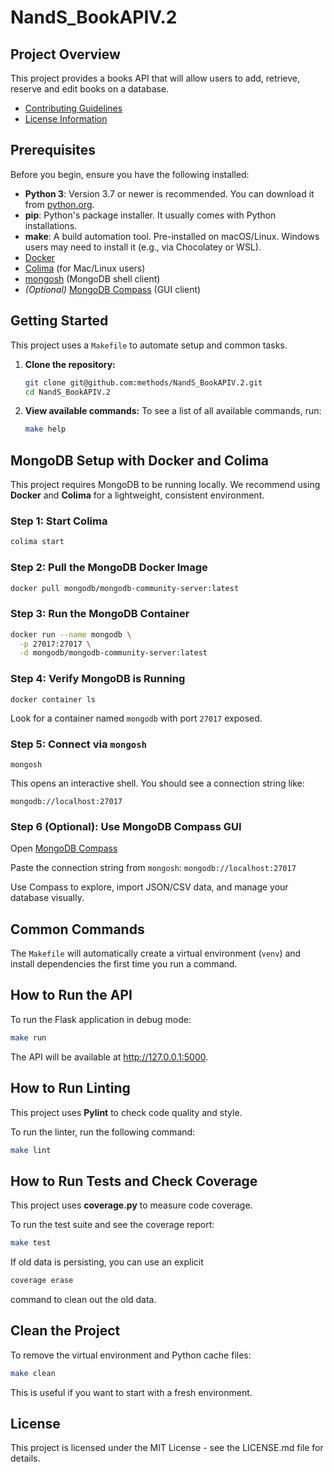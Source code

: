 # NandS_BookAPIV.2

## Project Overview

This project provides a books API that will allow users to add, retrieve, reserve and edit books on a database. 

- [Contributing Guidelines](CONTRIBUTING.md)
- [License Information](LICENSE.md)

## Prerequisites

Before you begin, ensure you have the following installed:

*   **Python 3**: Version 3.7 or newer is recommended. You can download it from [python.org](https://www.python.org/downloads/).
*   **pip**: Python's package installer. It usually comes with Python installations.
*   **make**: A build automation tool. Pre-installed on macOS/Linux. Windows users may need to install it (e.g., via Chocolatey or WSL).
* [Docker](https://formulae.brew.sh/formula/docker)
* [Colima](https://github.com/abiosoft/colima) (for Mac/Linux users)
* [mongosh](https://www.mongodb.com/try/download/shell) (MongoDB shell client)
* *(Optional)* [MongoDB Compass](https://www.mongodb.com/try/download/compass) (GUI client)

## Getting Started

This project uses a `Makefile` to automate setup and common tasks.

1.  **Clone the repository:**
    ```bash
    git clone git@github.com:methods/NandS_BookAPIV.2.git
    cd NandS_BookAPIV.2
    ```

2.  **View available commands:**
    To see a list of all available commands, run:
    ```bash
    make help
    ```

## MongoDB Setup with Docker and Colima

This project requires MongoDB to be running locally. We recommend using **Docker** and **Colima** for a lightweight, consistent environment.

### Step 1: Start Colima

```bash
colima start
```

### Step 2: Pull the MongoDB Docker Image

```bash
docker pull mongodb/mongodb-community-server:latest
```
### Step 3: Run the MongoDB Container

```bash
docker run --name mongodb \
  -p 27017:27017 \
  -d mongodb/mongodb-community-server:latest
```

### Step 4: Verify MongoDB is Running

```
docker container ls
```
Look for a container named `mongodb` with port `27017` exposed.

### Step 5: Connect via `mongosh`

```
mongosh
```
This opens an interactive shell. You should see a connection string like:
```
mongodb://localhost:27017
```

### Step 6 (Optional): Use MongoDB Compass GUI

Open [MongoDB Compass](https://www.mongodb.com/try/download/compass)

Paste the connection string from `mongosh`:
`mongodb://localhost:27017`

Use Compass to explore, import JSON/CSV data, and manage your database visually.

## Common Commands

The `Makefile` will automatically create a virtual environment (`venv`) and install dependencies the first time you run a command.

## How to Run the API

To run the Flask application in debug mode:
```bash
make run
```
The API will be available at http://127.0.0.1:5000.

## How to Run Linting
This project uses **Pylint** to check code quality and style.

To run the linter, run the following command:

```bash
make lint
```


## How to Run Tests and Check Coverage
This project uses **coverage.py** to measure code coverage.

To run the test suite and see the coverage report:
```bash
make test
```

If old data is persisting, you can use an explicit
```bash
coverage erase
```
command to clean out the old data.

## Clean the Project

To remove the virtual environment and Python cache files:
```bash
make clean
```
This is useful if you want to start with a fresh environment.


## License
This project is licensed under the MIT License - see the LICENSE.md file for details.